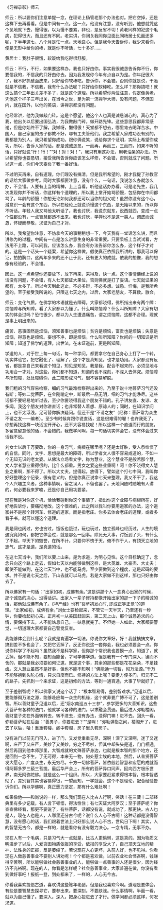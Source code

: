 
《习禅录影》师云

师云：所以要你们注意单提一念，在理论上杨管老那个办法也对。把它空掉，还是这样下去再看看。但是中间有一点，这一点，他没有注意，没有听到，他想就凭这个见地就下去，慢得很，以为慢不要紧，非也，是反省不切！黄老同样的犯这个毛病，犯得很大，而且还有不同。老实讲，你闭关我同你见面比同杨居士见面还多呢，下半年这七、八个月是忙一点，天地良心。但是我今天告诉你，我少来看你，便是无形中给你的棒，就是你不听话，七十多岁……

黄居士：我肚子很饿，软饭给我吃得很舒服。

师云：不行，不行，如果要这样办，我也只好由你。事实我很诚恳告诉你不行，你要信我的，不信我的只好由你去。因为我发现你今年有点自以为是。你年纪很大了，我不好抓破面皮来，只好给你软棒吃。告诉你，不会错。否则你就是说，干脆就是不信我，不信我，我有什么办法呢？只好给你软棒吃。怎么样？那你搞吧！就这么搞个三年出关差不多了，就是这个道理。所以希望你两位注意，假定像黄老，凭他这个样子三年出关，在当今之世，足为第一流禅学大师，没有问题，不但国内，就在国外，以他的英语，讲禅宗都没有问题。

他经常讲，他为我做敲门砖。这是个愿望，他这个人也真是诚恳诚心的，真心为了我，他出关以后要出国弘法，为我做敲门砖。做开路先锋。这些意思我都非常感谢，但是你始终不了解，我懒呀，懒得很！天堂都不想去，哪里肯去喝洋苦水。中国人，自己家里的孩子都教不好，哪有工夫管他们。我之希望人家成功没有别的，我都是为别人。我只希望你成功。跟你俩说笑，说给你求个证明，实际上希望你成功，所以，告诉人家的话，都是诚诚恳恳，一而再，再而三，三而四，如果不听的话，只好就说“行！行！”“对！对！对！”，我只有用这办法，用老油条的办法。所以希望你也要恳切，接受我所告诉你应该怎么样修，不会错，否则就成了问题。所以这一点，你们今天辜负了我一番好话。

不过明天再来，自有道理，你们理没有搞清。但是我所希望的，刚才我提了孙教官的话给大家做参考。同时大家都要注意，没有什么，一句话，我说怎么办就怎么办，不会错。人要有上当的精神，上上当看，听他这话办办看。可是老先生，我几次发现你并不听话，你这样有个道理的，所以我上堂开始骂骄慢，包括你在中间都骂了。年龄的骄慢！你想无论如何我都还可以当你的祖父呢！虽然你没有这个心，潜意识一会有这个东西，所以在经论上就说骄慢这个东西，是无始以来的，所以你不听话。年轻人我又骂他太听话了，我也讨厌，我说东就东，说西就西，变成一点个性都没有，一点智慧都透不出来，我也讨厌，学禅也不是这一类人。调皮而诚恳，怀疑而恭敬，求证为自己才对。

所以，我希望你注意，不妨拿今天的事稍稍想一下，今天我有一堂话怎么讲，而且讲修为的过程，中间有一点是怎么讲意生身的非常重要。只要呆板上当试试看，方法用不上路，可以问我，应该怎么办，我会有办法告诉你怎么办，这个样子才对的。这是一个话头一个疑案，希望你这样做。假使真正依照我所讲的，那我可以保证，拍拍胸口，这两年多来的还不止于此，还有更大的成就。依我的想像，我的想像有经验的，不会错。

因此，这一点希望你还要放下，放下再来，来得及，快一点。这个事情佛经上说的话没有问题，不会错，有人七天都证大果位，否则佛就是打了妄语。七天就证果的都有，太多了。所以今天到此这止，不必多辩，不必多想。诚恳、忏悔，是我所希望的。至于接受我所说的，只限这七天之内，过后，大家老朋友，不算数。散会。

师云：变化气质，在佛学的术语就是去障碍。大家都晓得，佛所指出来有两个障：烦恼障与所知障。看了大家都以为懂了。什么叫烦恼障？什么叫所知障？大家有切实的体会过吗？恐怕很少。都以为人生遭遇痛苦，谓之烦恼障。这都不合理。理就是事上明出来的。

痛苦、恶事固然是烦恼，须知善事也是烦恼；贫穷是烦恼，富贵也是烦恼；失意是烦恼，得意也是烦恼。妄想不净，即是烦恼。什么叫所知障？世间的一切知识是所知障；知道了佛学的道理，出世法，在未证道前，更是所知障。

学道的人，对于世上每一句话，每一种学问，都要拿它在自己身心上打了一个转，切实体验它，把它融化了、理解了，这个才是真知见，也才是功用。大家都没有反省，都是拿自己来看这个知见，知见是知见，我是我，配合不起来的，必须见地与功用合一才对。对这些，你们都不知道，知道的也不深刻，不深入去体究。烦恼障与所知障，处处障碍你，此二障形成习气，很不容易解脱。

我们粗的习气容易检察，细的习气最难检察得出来的，乃至于说十地菩萨习气还没有断；等妙二觉菩萨，在金刚喻定中，断最后一品无明，细的习气才能净尽。这些话都不要轻易地听过去，至少你要晓得我这个朋友不错的。孔子讲友直、友谅、友多闻。我这个朋友对你讲直话；也非常替人着想、原谅人的；同时，在知识学问上，也不太浮浅，足可替你解决疑问。但还不是“不请之友”（经称：菩萨常为众生不请之友――编者）。至少有时候肯跟你说直话，这是很难得的喔！也许我死了，你想再找这样一块活宝开开心，还不大容易找呢！所以这样一个直道而行的朋友，多留意留意他的话，不会错的。我做学问啊，每一句话切实体会它，没有体会过来话我不说。

刘女士以后千万要改，你的一身习气，病根在哪里呢？还是太好胜，受人恭维惯了的自信。同时，文字、思想是最大的障碍，所以学者文人很不容易成道的，不如一个无知无识的老太婆。从佛法立场看文字，称为慧业，这个慧业不是般若那个慧，文人学者慧业重得很的，比什么都重。男女之爱这些业重啊！呵！你不晓得文人慧业之重啊，那不得了。所以大丈夫，提得起，放得下。譬如这个打七中间，我叫你好好整理这个记录，很有意义的，但是你真正说拿七天来整理，我又不干了，我这个人兴趣主义者，这种事情啊，留之误人，不留也罢了。天地间随时随地有人讲的，何必要我来罗唆，还是你自己用功要紧。

现在我是对你这个机，恰恰我碰到你这个事情了，指出你这个业障与病根所在，好好地告诉你，要痛彻地改。这个很难的，此之所以我叫你要用道家的办法，这个道家并不是那个转河车、修道的道家，而是指老庄。你多去体会老庄的道理，或者多看子书，就可以懂这个道理。

我是阔也阔过，穷也穷过，饿饭也饿过，玩也玩过，独立孤峰也经历过，人生的境遇究竟如何，都把它体会过，就是那么一回事。除死无大事，讨饭到了头，有什么了不起。举天下的毁誉，在所不计，只要仰不愧于天，俯不怍于人，有顶天立地的志气，这才是道，是真道的话。

在这七天当中，我们所以要上山来，是为求道，为明心见性。这个目标确定了，念念只向这个路上走去，假如七天以内能够做到这样，是大英雄、大豪杰、大丈夫；即使不能做到，在这七天当中，也不能马虎，至少要做到这个程度，这是起码的要求。并不是说七天之后，下山去就可以马虎。若是大家做不到这样，那也只好由你去了。

所以佛家有一句话：“出家如初，成佛有余。”这是讲那个人一念真心出家的时候，那个诚恳的决心，没得话讲。出家人一辈子修持都像开始出家的那一下子的精诚的话，那他就成佛有余了。《华严经》也有“菩萨初发心时, 即成正等正觉”的道理。“出家如初，成佛有余。”刘女士要检起来，不管它一天半天，乃至还有一秒钟，你要检起初心来。正月初一从美国赶回来，第二天上山，那个诚恳追求的心情，要保持下去，人不能姑息自己，一姑息就完了。不但她一人如此，大家都要警觉，一切道理大家都要自己警觉反省。

我能够体会到什么呢？我就是肯遍学一切法。你说你文章好，好！我就搞搞文章，搞到差不多也会了，又把它丢掉了。反正你说这一套你会，我也必须要会一点。你说你科学了不起吗？虽然我不是科学家，但你那个常识我也要摸一点，知道了，就丢掉。但不能不知，要知而能舍，才可学佛学道。但是我有一个专门深入，锲而不舍的，那就是我必须要如何证道。就是这个事，其余的那些都是花花朵朵，不足挂齿。文人慧业虽然不是好事，但也不能不知啊！“佛能通一切智，彻万法源。”千万不能够抱到头陀心情，只求自度而已。修持的方法上呢？要走方便多门，归元不二的路子。先抓到一个来求证，这是初修的方法，等到一通百通，大事了毕就好了。

至于差别智呢？所以佛家又说这个话了：“根本智易得，差别智难求。”见道以后，要能够彻万法之源，能够赴应每一众生的机缘，这个就非要广博不可了，这是差别智。所以善财童子见道以后，还“烟水南巡五十三参”，参学更多的大善知识，这些大菩萨有各种的法门，他就学习各种的法门，以求融会贯通。最后进入弥勒楼阁，善财童子先在外面转转去，转不进去，没有办法，没得门嘛！进不去。回头一看，弥勒菩萨站在后面：“善男子，你要进去？”“是啊！”弥勒弹指之间，楼阁开了，进去了以后，哈！重重套楼，阁中套阁，房子里头套房子。

没有进门以前无门可入，进了门，又发觉重重无尽，深啊！深了又深啊，迷了又迷啊，庄严了又庄严，美妙了又美妙，穷之不尽啦，但其中却头头是道，门门相通。然后再回到他本师那里，大智成就的文殊菩萨身边，也就是根本智的那个地方，还是回到一念不生，了无可得，本来无一物，何处惹尘埃的本地。然后，从普贤菩萨发大愿心，广度众生，永无穷尽。十方一切佛菩萨，皆依般若智慧和宏愿的成就而得阿耨多罗三藐三菩提。最后华严会上，所有的菩萨异口同声，回向西方极乐世界，南无阿弥陀佛。就是这么一个组织。所以，大家要赶紧求得根本智，根本智透彻了，差别智其实也容易得很，一望而知，一学就会。这个不是理论，配合经验告诉你们。所以学佛啊，真正愿力坚定，那有什么难处啊！

如果像他――和尚说的一样，那么我们现在人比古人行啊，笑话！在三藏十二部经典里有多少记载，有人言下顿悟，得法性住；有七天证大阿罗汉；至于菩萨呢？你查查佛经看，那更不要说了，有些菩萨，话都没有说，就成功了，那更快。古人也是人，现在人也是人，人哪里还分古今呢？说什么人心不古啊！这种话都是没得智慧，没有愿心的话，我们跟着世法上只好那么说人心不古，世风日下啊！其实，人的智慧无古今，都是一样的，就是看你有没有毅力决心。一念专精，无事不办。

现在人有一个毛病，只是习气大一点就是，比古人更偷懒，这是真的。因为物质文明进步了以后，人爱贪图物质依报的享受，依报的享受大了，自己顶天立地的精神、法性身的正报，反是萎缩了。若说现在人心更坏，从前人好，也不见得。你看现在人做慈善事业不要别人讲劝呢！个个都是喜欢做。以前农业社会悭吝啊，钱赚得辛苦啊，所以能够做社会慈善事业的人，能够做一点善事的人还是很少，因为经济不充裕啊。现在的人，你看是怎样呢？社会慈善事业，大家普遍在做，你没有看到做好事吧！报纸一登，到处都来了，一样的，人心无今古。

你看我喜欢提倡古道，喜欢讲这些陈年老醋，但是我也喜欢今啊。道理是要体会，有些是要智慧去探寻它，要参出来，要深刻，不要肤浅。什么事情啊，半面一看，就以为自己懂了。要深入，深入，把身心投进去了才行。做学问都必须这样，何况求道。